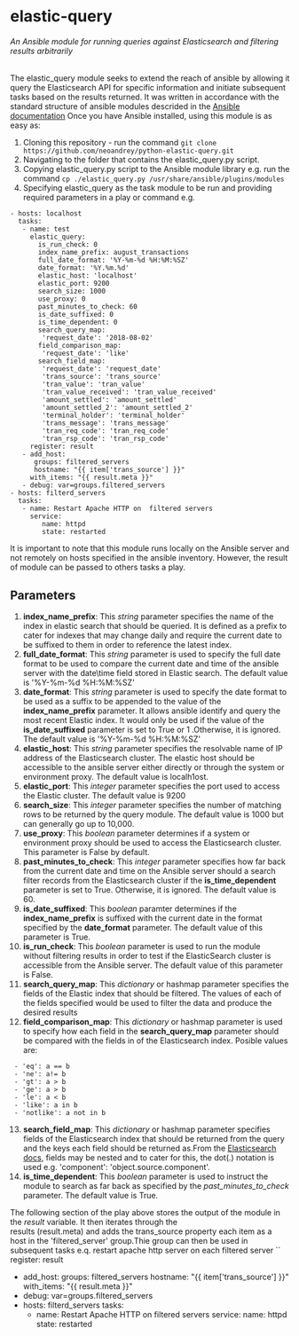 # elastic-query
######  An Ansible module for running queries against Elasticsearch and filtering results arbitrarily

The elastic_query module seeks to extend the reach of ansible by allowing it query the Elasticsearch API for specific information and initiate subsequent tasks based on the results returned.
It was written in accordance with the standard structure of ansible modules descrided in the [Ansible documentation](https://docs.ansible.com/ansible/latest/dev_guide/developing_modules_general.html)
Once you have Ansible installed, using this module is as easy as:
1. Cloning this repository - run the command  ```git clone https://github.com/neoandrey/python-elastic-query.git```
2. Navigating to the folder that contains the elastic_query.py script.
3. Copying elastic_query.py script to the Ansible module library e.g. run the command ```cp ./elastic_query.py /usr/share/ansible/plugins/modules```
4. Specifying elastic_query as the task module to be run and providing required parameters in a play or command e.g. 
```
- hosts: localhost
  tasks:
   - name: test
     elastic_query:
       is_run_check: 0
       index_name_prefix: august_transactions
       full_date_format: '%Y-%m-%d %H:%M:%SZ'
       date_format: '%Y.%m.%d'
       elastic_host: 'localhost'
       elastic_port: 9200
       search_size: 1000
       use_proxy: 0
       past_minutes_to_check: 60
       is_date_suffixed: 0
       is_time_dependent: 0
       search_query_map:
        'request_date': '2018-08-02'
       field_comparison_map:
        'request_date': 'like'
       search_field_map:
        'request_date': 'request_date'
        'trans_source': 'trans_source'
        'tran_value': 'tran_value'
        'tran_value_received': 'tran_value_received'
        'amount_settled': 'amount_settled'
        'amount_settled_2': 'amount_settled_2'
        'terminal_holder': 'terminal_holder'
        'trans_message': 'trans_message'
        'tran_req_code': 'tran_req_code'
        'tran_rsp_code': 'tran_rsp_code'
     register: result
   - add_host:
      groups: filtered_servers
      hostname: "{{ item['trans_source'] }}"
     with_items: "{{ result.meta }}"
   - debug: var=groups.filtered_servers
- hosts: filterd_servers
  tasks:
   - name: Restart Apache HTTP on  filtered servers 
     service:
        name: httpd
        state: restarted
```
It is important to note that this module runs locally on the Ansible server and not remotely on hosts specified in the ansible inventory. However, the result of module can be passed to others tasks a play.

## Parameters
1. **index_name_prefix**: This *string* parameter specifies the name of the index in elastic search that should be queried. It is defined as a prefix to cater for indexes that may change daily and require the current date to be suffixed to them in order to reference the latest index.
2. **full_date_format**: This *string* parameter  is used to specify the full date format to be used to compare the current date and time of the ansible server with the date\time field stored in Elastic search. The default value is '%Y-%m-%d %H:%M:%SZ'
3. **date_format**: This *string* parameter  is used to specify the date format to be used as a suffix to be appended to the value of the **index_name_prefix** parameter. It allows ansible identify and query the most recent Elastic index. It would only be used if the value of the **is_date_suffixed** parameter is set to True or 1 .Otherwise, it is ignored. The default value is '%Y-%m-%d %H:%M:%SZ'
4. **elastic_host**: This *string* parameter specifies the resolvable name of IP address of the Elasticsearch cluster. The elastic host should be accessible to the ansible server either directly or through the system or environment proxy. The default value is localh1ost.
5. **elastic_port**: This *integer* parameter specifies the port used to access the Elastic cluster. The default value  is 9200
6. **search_size**:  This *integer* parameter specifies the number of matching rows to be returned by the query module.	 The  default value is 1000 but can generally go up to 10,000.
7. **use_proxy**: This *boolean* parameter determines if a system or environment proxy should be used to access the  Elasticsearch cluster.  This parameter is False by default.
8. **past_minutes_to_check**: This *integer* parameter specifies how far back from the  current date and time on the Ansible server should a search filter records from the Elasticsearch cluster if the **is_time_dependent** parameter is set to True. Otherwise, it is ignored. The default value is  60.
9. **is_date_suffixed**: This *boolean* paramter determines if the **index_name_prefix** is suffixed with the current date in the format specified by the **date_format** parameter. The default value of this parameter is True.
10. **is_run_check**: This *boolean* parameter is used to run the module without filtering results in order to test if the ElasticSearch cluster is accessible from the  Ansible server. The default value of this parameter is False.
11. **search_query_map**: This *dictionary* or hashmap parameter specifies the fields of the Elastic index that should be filtered. The values of each of the fields specified would be used to filter the data and produce the desired results
12. **field_comparison_map**:  This *dictionary* or hashmap parameter is used to specify how each field in the **search_query_map** parameter should be compared with the fields in of the Elasticsearch index. Posible values are:
```
 - 'eq': a == b
 - 'ne': a!= b
 - 'gt': a > b
 - 'ge': a > b
 - 'le': a < b
 - 'like': a in b
 - 'notlike': a not in b
 ```
 13. **search_field_map**: This *dictionary* or hashmap parameter specifies fields of the Elasticsearch index that should be returned from the query and the keys each field should be returned as.From the [Elasticsearch docs](https://www.elastic.co/guide/en/elasticsearch/reference/current/mapping.html), fields may be nested and to cater for this, the dot(.) notation is used e.g. 'component': 'object.source.component'. 
 14. **is_time_dependent**: This *boolean* parameter is used to instruct the module to search as far back as specified by the *past_minutes_to_check* parameter. The default value is  True. 

The following section of the play above stores the output of the module in the *result* variable. It then iterates through the  
results (result.meta) and adds the trans_source property each item as a host in the 'filtered_server' group.Thie group can then be used in subsequent tasks e.q. restart apache http server on each filtered server
``    register: result
   - add_host:
      groups: filtered_servers
      hostname: "{{ item['trans_source'] }}"
     with_items: "{{ result.meta }}"
   - debug: var=groups.filtered_servers
- hosts: filterd_servers
  tasks:
   - name: Restart Apache HTTP on  filtered servers 
     service:
        name: httpd
        state: restarted
```
